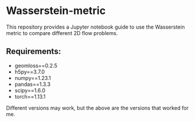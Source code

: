 # Wasserstein-metric
This repository provides a Jupyter notebook guide to use the Wasserstein metric to compare different 2D flow problems. 

## Requirements:
- geomloss==0.2.5
- h5py==3.7.0
- numpy==1.23.1
- pandas==1.3.3
- scipy==1.6.0
- torch==1.13.1

Different versions may work, but the above are the versions that worked for me. 

